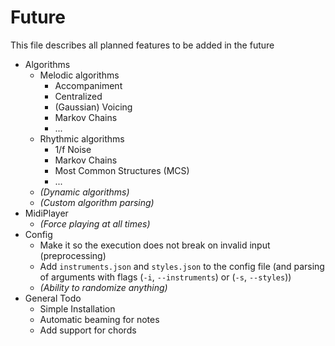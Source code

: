 # Future
This file describes all planned features to be added in the future

- Algorithms
    - Melodic algorithms
        - Accompaniment
        - Centralized
        - (Gaussian) Voicing
        - Markov Chains
        - ...
    - Rhythmic algorithms
        - 1/f Noise
        - Markov Chains
        - Most Common Structures (MCS)
        - ...
    - _(Dynamic algorithms)_
    - _(Custom algorithm parsing)_
- MidiPlayer
    - _(Force playing at all times)_
- Config
    - Make it so the execution does not break on invalid input (preprocessing)
    - Add `instruments.json` and `styles.json` to the config file (and parsing of arguments with flags (`-i`, `--instruments`) or (`-s`, `--styles`))
    - _(Ability to randomize anything)_
- General Todo
    - Simple Installation
    - Automatic beaming for notes
    - Add support for chords
